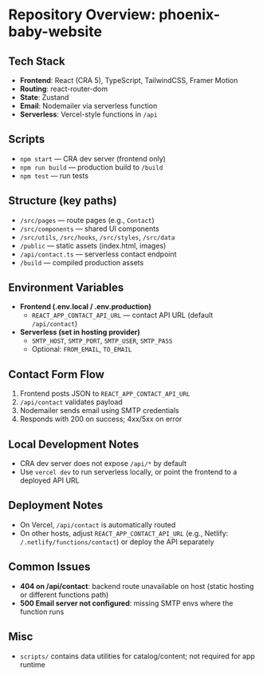 # Repository Overview: phoenix-baby-website

## Tech Stack
- **Frontend**: React (CRA 5), TypeScript, TailwindCSS, Framer Motion
- **Routing**: react-router-dom
- **State**: Zustand
- **Email**: Nodemailer via serverless function
- **Serverless**: Vercel-style functions in `/api`

## Scripts
- `npm start` — CRA dev server (frontend only)
- `npm run build` — production build to `/build`
- `npm test` — run tests

## Structure (key paths)
- `/src/pages` — route pages (e.g., `Contact`)
- `/src/components` — shared UI components
- `/src/utils`, `/src/hooks`, `/src/styles`, `/src/data`
- `/public` — static assets (index.html, images)
- `/api/contact.ts` — serverless contact endpoint
- `/build` — compiled production assets

## Environment Variables
- **Frontend (.env.local / .env.production)**
  - `REACT_APP_CONTACT_API_URL` — contact API URL (default `/api/contact`)
- **Serverless (set in hosting provider)**
  - `SMTP_HOST`, `SMTP_PORT`, `SMTP_USER`, `SMTP_PASS`
  - Optional: `FROM_EMAIL`, `TO_EMAIL`

## Contact Form Flow
1. Frontend posts JSON to `REACT_APP_CONTACT_API_URL`
2. `/api/contact` validates payload
3. Nodemailer sends email using SMTP credentials
4. Responds with 200 on success; 4xx/5xx on error

## Local Development Notes
- CRA dev server does not expose `/api/*` by default
- Use `vercel dev` to run serverless locally, or point the frontend to a deployed API URL

## Deployment Notes
- On Vercel, `/api/contact` is automatically routed
- On other hosts, adjust `REACT_APP_CONTACT_API_URL` (e.g., Netlify: `/.netlify/functions/contact`) or deploy the API separately

## Common Issues
- **404 on /api/contact**: backend route unavailable on host (static hosting or different functions path)
- **500 Email server not configured**: missing SMTP envs where the function runs

## Misc
- `scripts/` contains data utilities for catalog/content; not required for app runtime